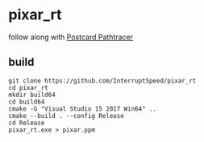 # pixar_rt

follow along with [Postcard Pathtracer](https://fabiensanglard.net/postcard_pathtracer/)

## build

```
git clone https://github.com/InterruptSpeed/pixar_rt
cd pixar_rt
mkdir build64
cd build64
cmake -G "Visual Studio 15 2017 Win64" ..
cmake --build . --config Release
cd Release
pixar_rt.exe > pixar.ppm
```
